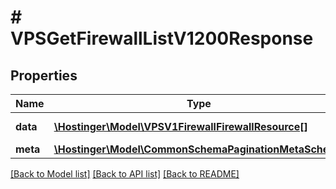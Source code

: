 # # VPSGetFirewallListV1200Response

## Properties

Name | Type | Description | Notes
------------ | ------------- | ------------- | -------------
**data** | [**\Hostinger\Model\VPSV1FirewallFirewallResource[]**](VPSV1FirewallFirewallResource.md) | Array of [&#x60;VPS.V1.Firewall.FirewallResource&#x60;](#model/vpsv1firewallfirewallresource) |
**meta** | [**\Hostinger\Model\CommonSchemaPaginationMetaSchema**](CommonSchemaPaginationMetaSchema.md) |  |

[[Back to Model list]](../../README.md#models) [[Back to API list]](../../README.md#endpoints) [[Back to README]](../../README.md)
